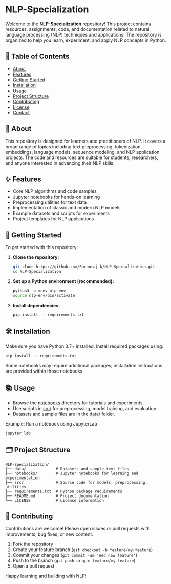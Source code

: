 # NLP-Specialization

Welcome to the **NLP-Specialization** repository! This project contains resources, assignments, code, and documentation related to natural language processing (NLP) techniques and applications. The repository is organized to help you learn, experiment, and apply NLP concepts in Python.

## 🚩 Table of Contents

- [About](#about)
- [Features](#features)
- [Getting Started](#getting-started)
- [Installation](#installation)
- [Usage](#usage)
- [Project Structure](#project-structure)
- [Contributing](#contributing)
- [License](#license)
- [Contact](#contact)

## 📖 About

This repository is designed for learners and practitioners of NLP. It covers a broad range of topics including text preprocessing, tokenization, embeddings, language models, sequence modeling, and NLP application projects. The code and resources are suitable for students, researchers, and anyone interested in advancing their NLP skills.

## ✨ Features

- Core NLP algorithms and code samples
- Jupyter notebooks for hands-on learning
- Preprocessing utilities for text data
- Implementation of classic and modern NLP models
- Example datasets and scripts for experiments
- Project templates for NLP applications

## 🚀 Getting Started

To get started with this repository:

1. **Clone the repository:**
    ```sh
    git clone https://github.com/Saranraj-k/NLP-Specialization.git
    cd NLP-Specialization
    ```
2. **Set up a Python environment (recommended):**
    ```sh
    python3 -m venv nlp-env
    source nlp-env/bin/activate
    ```
3. **Install dependencies:**
    ```sh
    pip install -r requirements.txt
    ```

## 🛠️ Installation

Make sure you have Python 3.7+ installed. Install required packages using:

```sh
pip install -r requirements.txt
```

Some notebooks may require additional packages; installation instructions are provided within those notebooks.

## 📚 Usage

- Browse the [notebooks](notebooks/) directory for tutorials and experiments.
- Use scripts in [src/](src/) for preprocessing, model training, and evaluation.
- Datasets and sample files are in the [data/](data/) folder.

Example: Run a notebook using JupyterLab
```sh
jupyter lab
```

## 🗂️ Project Structure

```
NLP-Specialization/
├── data/             # Datasets and sample text files
├── notebooks/        # Jupyter notebooks for learning and experimentation
├── src/              # Source code for models, preprocessing, utilities
├── requirements.txt  # Python package requirements
├── README.md         # Project documentation
└── LICENSE           # License information
```

## 🤝 Contributing

Contributions are welcome! Please open issues or pull requests with improvements, bug fixes, or new content.

1. Fork the repository
2. Create your feature branch (`git checkout -b feature/my-feature`)
3. Commit your changes (`git commit -am 'Add new feature'`)
4. Push to the branch (`git push origin feature/my-feature`)
5. Open a pull request

Happy learning and building with NLP!
